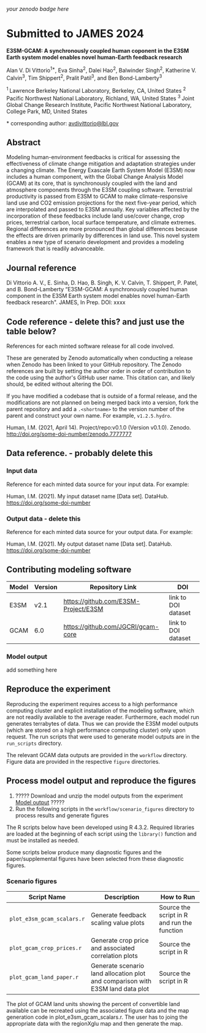 _your zenodo badge here_

# Submitted to JAMES 2024

**E3SM-GCAM: A synchronously coupled human coponent in the E3SM Earth system model enables novel human-Earth feedback research**

Alan V. Di Vittorio<sup>1\*</sup>, Eva Sinha<sup>2</sup>, Dalei Hao<sup>2</sup>, Balwinder Singh<sup>2</sup>, Katherine V. Calvin<sup>3</sup>,  Tim Shippert<sup>2</sup>, Pralit Patil<sup>3</sup>, and Ben Bond-Lamberty<sup>3</sup>

<sup>1 </sup> Lawrence Berkeley National Laboratory, Berkeley, CA, United States
<sup>2 </sup> Pacific Northwest National Laboratory, Richland, WA, United States
<sup>3 </sup> Joint Global Change Research Institute, Pacific Northwest National Laboratory, College Park, MD, United States

\* corresponding author:  avdivittorio@lbl.gov

## Abstract

Modeling human-environment feedbacks is critical for assessing the effectiveness of climate change mitigation and adaptation strategies under a changing climate. The Energy Exascale Earth System Model (E3SM) now includes a human component, with the Global Change Analysis Model (GCAM) at its core, that is synchronously coupled with the land and atmosphere components through the E3SM coupling software. Terrestrial productivity is passed from E3SM to GCAM to make climate-responsive land use and CO2 emission projections for the next five-year period, which are interpolated and passed to E3SM annually. Key variables affected by the incorporation of these feedbacks include land use/cover change, crop prices, terrestrial carbon, local surface temperature, and climate extremes. Regional differences are more pronounced than global differences because the effects are driven primarily by differences in land use. This novel system enables a new type of scenario development and provides a modeling framework that is readily advanceable.

## Journal reference
Di Vittorio A. V., E. Sinha, D. Hao, B. Singh, K. V. Calvin, T. Shippert, P. Patel, and B. Bond-Lamberty “E3SM-GCAM: A synchronously coupled human component in the E3SM Earth system model enables novel human-Earth feedback research". JAMES, In Prep. DOI: xxxx

## Code reference - delete this? and just use the table below?
References for each minted software release for all code involved.  

These are generated by Zenodo automatically when conducting a release when Zenodo has been linked to your GitHub repository. The Zenodo references are built by setting the author order in order of contribution to the code using the author's GitHub user name.  This citation can, and likely should, be edited without altering the DOI.

If you have modified a codebase that is outside of a formal release, and the modifications are not planned on being merged back into a version, fork the parent repository and add a `.<shortname>` to the version number of the parent and construct your own name.  For example, `v1.2.5.hydro`.

Human, I.M. (2021, April 14). Project/repo:v0.1.0 (Version v0.1.0). Zenodo. http://doi.org/some-doi-number/zenodo.7777777

## Data reference. - probably delete this

### Input data
Reference for each minted data source for your input data.  For example:

Human, I.M. (2021). My input dataset name [Data set]. DataHub. https://doi.org/some-doi-number

### Output data - delete this
Reference for each minted data source for your output data.  For example:

Human, I.M. (2021). My output dataset name [Data set]. DataHub. https://doi.org/some-doi-number

## Contributing modeling software
| Model | Version | Repository Link | DOI |
|-------|---------|-----------------|-----|
| E3SM	| v2.1	| https://github.com/E3SM-Project/E3SM | link to DOI dataset |
| GCAM  | 6.0   | https://github.com/JGCRI/gcam-core | link to DOI dataset |

### Model output
add something here

## Reproduce the experiment
Reproducing the experiment requires access to a high performance computing cluster and explicit installation of the modeling software, which are not readily available to the average reader. Furthermore, each model run generates terrabytes of data. Thus we can provide the E3SM model outputs (which are stored on a high performance computing cluster) only upon request. The run scripts that were used to generate model outputs are in the `run_scripts` directory.

The relevant GCAM data outputs are provided in the `workflow` directory. Figure data are provided in the respective `figure` directories.


## Process model output and reproduce the figures
1. ????? Download and unzip the model outputs from the experiment [Model output](#Model-output) ?????
2. Run the following scripts in the `workflow/scenario_figures` directory to process results and generate figures


The R scripts below have been developed using R 4.3.2. Required libraries are loaded at the beginning of each script using the `library()` function and must be installed as needed.

Some scripts below produce many diagnostic figures and the paper/supplemental figures have been selected from these diagnostic figures.

### Scenario figures

| Script Name | Description | How to Run |
| --- | --- | --- |
| `plot_e3sm_gcam_scalars.r` | Generate feedback scaling value plots | Source the script in R and run the function |
| `plot_gcam_crop_prices.r` | Generate crop price and associated correlation plots | Source the script in R |
| `plot_gcam_land_paper.r` | Generate scenario land allocation plot and comparison with E3SM land data plot | Source the script in R |


The plot of GCAM land units showing the percent of convertible land available can be recreated using the associated figure data and the map generation code in plot_e3sm_gcam_scalars.r. The user has to joing the appropriate data with the regionXglu map and then generate the map.